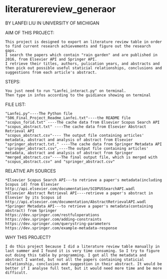 # literaturereview_generaor
BY LANFEI LIU IN UNIVERSITY OF MICHIGAN


AIM OF THIS PROJECT:

	This project is designed to export an literature review table in order to find current research achievements and figure out the research gaps. 
	I search the papers which contain "rain garden" and are published in 2016, from Elsevier API and Springer API. 
	I retrieve their titles, authors, pulication years, and abstracts and then pick out possible useful staticial relationships, conclusions and suggestions from each article's abstract.

STEPS:

	You just need to run "Lanfei_interact.py" on terminal.
	Then type in infos according to the guidiance showing on terminal

FILE LIST:

	"Lanfei.py"----The Python file
	"506_Final_Project_Readme_Lanfei.txt"----the README file
	"scopus_forid.txt" ----The cache data from Elsevier Scopus Search API
	"scopus_abstract.txt" ----The cache data from Elsevier Abstract Retrieval API
	"scopus_abstract.csv"---- The output file containing articles' metadata, abstract and analysis of abstract from Elsevier
	"springer_abstract.txt." ----The cache data from Springer Metadata API
	"springer_abstract.csv",----The output file containing articles' metadata, abstract and analysis of abstract from Springer
	"merged_abstract.csv"----The final output file, which is merged with "scopus_abstract.csv" and "springer_abstract.csv"


RELATIVE API SOURCES

	*Elsevier Scopus Search API---to retrieve a paper's metadata(including Scopus id) from Elsevier
	http://api.elsevier.com/documentation/SCOPUSSearchAPI.wadl
	*Elsevier Abstract Retrieval API----retrieve a paper's abstract in Elsevier by its Scopus id
	http://api.elsevier.com/documentation/AbstractRetrievalAPI.wadl
	*Springer Metadata API---to retrieve a paper's metadata(containing abstract) from Springer
	https://dev.springer.com/restfuloperations
	https://dev.springer.com/adding-constraints
	https://dev.springer.com/querystring-parameters
	https://dev.springer.com/example-metadata-response
		

WHY THIS PROJECT?

	I do this project because I did a literature review table manually in last summer and I found it is very time consuming. So I try to figure out doing this table by programming. I got all the metadata and abstract I wanted, but not all the papers containing staticial relationship, conclusion and suggestion in their abstract. It would be better if I analyse full text, but it would need more time and be more difficult.

